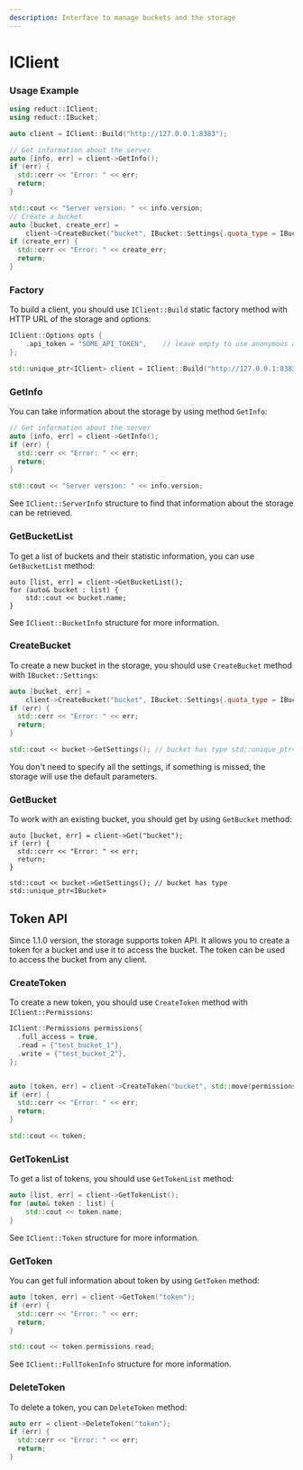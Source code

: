 ```yaml
---
description: Interface to manage buckets and the storage
---
```


# IClient

### Usage Example

```cpp
using reduct::IClient;
using reduct::IBucket;

auto client = IClient::Build("http://127.0.0.1:8383");

// Get information about the server
auto [info, err] = client->GetInfo();
if (err) {
  std::cerr << "Error: " << err;
  return;
}

std::cout << "Server version: " << info.version;
// Create a bucket
auto [bucket, create_err] =
    client->CreateBucket("bucket", IBucket::Settings{.quota_type = IBucket::QuotaType::kFifo, .quota_size = 1000000});
if (create_err) {
  std::cerr << "Error: " << create_err;
  return;
}
```

### Factory

To build a client, you should use `IClient::Build` static factory method with HTTP URL of the storage and options:

```cpp
IClient::Options opts {
    .api_token = "SOME_API_TOKEN",    // leave empty to use anonymous access
};

std::unique_ptr<IClient> client = IClient::Build("http://127.0.0.1:8383", opts);
```

### GetInfo

You can take information about the storage by using method `GetInfo`:

```cpp
// Get information about the server
auto [info, err] = client->GetInfo();
if (err) {
  std::cerr << "Error: " << err;
  return;
}

std::cout << "Server version: " << info.version;
```

See `IClient::ServerInfo` structure to find that information about the storage can be retrieved.

### GetBucketList

To get a list of buckets and their statistic information, you can use `GetBucketList` method:

```
auto [list, err] = client->GetBucketList();
for (auto& bucket : list) {
    std::cout << bucket.name;
}
```

See `IClient::BucketInfo` structure for more information.

### CreateBucket

To create a new bucket in the storage, you should use `CreateBucket` method with `IBucket::Settings`:

```cpp
auto [bucket, err] =
    client->CreateBucket("bucket", IBucket::Settings{.quota_type = IBucket::QuotaType::kFifo, .quota_size = 1000000});
if (err) {
  std::cerr << "Error: " << err;
  return;
}

std::cout << bucket->GetSettings(); // bucket has type std::unique_ptr<IBucket>
```

You don't need to specify all the settings, if something is missed, the storage will use the default parameters.

### GetBucket

To work with an existing bucket, you should get by using `GetBucket` method:

```
auto [bucket, err] = client->Get("bucket");
if (err) {
  std::cerr << "Error: " << err;
  return;
}

std::cout << bucket->GetSettings(); // bucket has type std::unique_ptr<IBucket>
```

## Token API

Since 1.1.0 version, the storage supports token API. It allows you to create a token for a bucket and use it to access
the bucket. The token can be used to access the bucket from any client.

### CreateToken

To create a new token, you should use `CreateToken` method with `IClient::Permissions`:

```cpp
IClient::Permissions permissions{
  .full_access = true,
  .read = {"test_bucket_1"},
  .write = {"test_bucket_2"},
};


auto [token, err] = client->CreateToken("bucket", std::move(permissions));
if (err) {
  std::cerr << "Error: " << err;
  return;
}

std::cout << token;
```

### GetTokenList

To get a list of tokens, you should use `GetTokenList` method:

```cpp
auto [list, err] = client->GetTokenList();
for (auto& token : list) {
    std::cout << token.name;
}
```

See `IClient::Token` structure for more information.

### GetToken

You can get full information about token by using `GetToken` method:

```cpp
auto [token, err] = client->GetToken("token");
if (err) {
  std::cerr << "Error: " << err;
  return;
}

std::cout << token.permissions.read;
```

See `IClient::FullTokenInfo` structure for more information.

### DeleteToken

To delete a token, you can `DeleteToken` method:

```cpp
auto err = client->DeleteToken("token");
if (err) {
  std::cerr << "Error: " << err;
  return;
}
```

